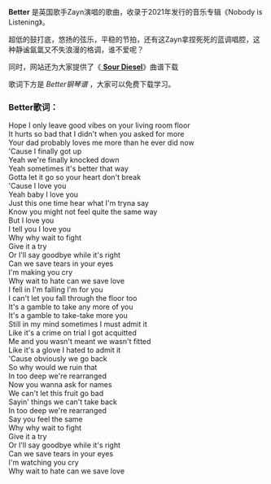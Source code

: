 

**Better** 是英国歌手Zayn演唱的歌曲，收录于2021年发行的音乐专辑《Nobody is Listening》。

超低的鼓打底，悠扬的弦乐，平稳的节拍，还有这Zayn拿捏死死的蓝调唱腔，这种静谧氤氲又不失浪漫的格调，谁不爱呢？

同时，网站还为大家提供了《[ **Sour Diesel**](Music-9572-Sour-Diesel-ZAYN.html "Sour
Diesel")》曲谱下载

歌词下方是 _Better钢琴谱_ ，大家可以免费下载学习。

### Better歌词：

Hope I only leave good vibes on your living room floor  
It hurts so bad that I didn't when you asked for more  
Your dad probably loves me more than he ever did now  
'Cause I finally got up  
Yeah we're finally knocked down  
Yeah sometimes it's better that way  
Gotta let it go so your heart don't break  
'Cause I love you  
Yeah baby I love you  
Just this one time hear what I'm tryna say  
Know you might not feel quite the same way  
But I love you  
I tell you I love you  
Why why wait to fight  
Give it a try  
Or I'll say goodbye while it's right  
Can we save tears in your eyes  
I'm making you cry  
Why wait to hate can we save love  
I fell in I'm falling I'm for you  
I can't let you fall through the floor too  
It's a gamble to take any more of you  
It's a gamble to take-take more you  
Still in my mind sometimes I must admit it  
Like it's a crime on trial I got acquitted  
Me and you wasn't meant we wasn't fitted  
Like it's a glove I hated to admit it  
'Cause obviously we go back  
So why would we ruin that  
In too deep we're rearranged  
Now you wanna ask for names  
We can't let this fruit go bad  
Sayin' things we can't take back  
In too deep we're rearranged  
Say you feel the same  
Why why wait to fight  
Give it a try  
Or I'll say goodbye while it's right  
Can we save tears in your eyes  
I'm watching you cry  
Why wait to hate can we save love

